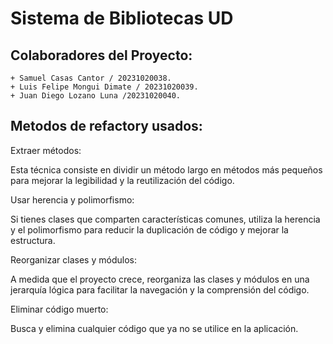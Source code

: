 # Sistema de Bibliotecas UD
## Colaboradores del Proyecto:
    + Samuel Casas Cantor / 20231020038.
    + Luis Felipe Mongui Dimate / 20231020039.
    + Juan Diego Lozano Luna /20231020040.


## Metodos de refactory usados:
Extraer métodos:

Esta técnica consiste en dividir un método largo en métodos más pequeños para mejorar la legibilidad y la reutilización del código.

Usar herencia y polimorfismo:

Si tienes clases que comparten características comunes, utiliza la herencia y el polimorfismo para reducir la duplicación de código y mejorar la estructura.

Reorganizar clases y módulos:

A medida que el proyecto crece, reorganiza las clases y módulos en una jerarquía lógica para facilitar la navegación y la comprensión del código.

Eliminar código muerto:

Busca y elimina cualquier código que ya no se utilice en la aplicación.